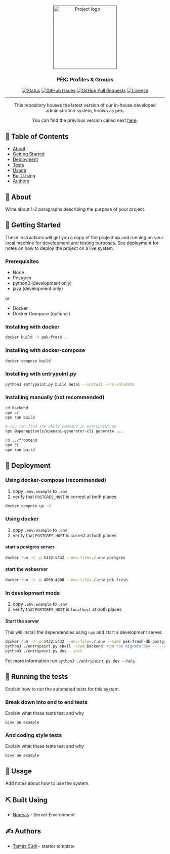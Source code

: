 <p align="center">
  <a href="" rel="noopener">
 <img width=200px height=200px src="https://i.imgur.com/6wj0hh6.jpg" alt="Project logo"></a>
</p>

<h3 align="center">PÉK: Profiles & Groups</h3>

<div align="center">

[![Status](https://img.shields.io/badge/status-active-success.svg)]()
[![GitHub Issues](https://img.shields.io/github/issues/kir-dev/pek-fresh.svg)](https://github.com/kir-dev/pek-fresh/issues)
[![GitHub Pull Requests](https://img.shields.io/github/issues-pr/kir-dev/pek-fresh.svg)](https://github.com/kir-dev/pek-fresh/pulls)
[![License](https://img.shields.io/badge/license-UNKNOWN-red.svg)](/LICENSE)

</div>

---

<center>
This repository houses the latest version of our in-house developed administration system, known as pek.

You can find the previous version called next [here](https://github.com/kir-dev/pek-next).
</center>

## 📝 Table of Contents

- [About](#about)
- [Getting Started](#getting_started)
- [Deployment](#deployment)
- [Tests](#tests)
- [Usage](#usage)
- [Built Using](#built_using)
- [Authors](#authors)

## 🧐 About <a name = "about"></a>

Write about 1-2 paragraphs describing the purpose of your project.

## 🏁 Getting Started <a name = "getting_started"></a>

These instructions will get you a copy of the project up and running on your local machine for development and testing purposes. See [deployment](#deployment) for notes on how to deploy the project on a live system.

### Prerequisites

- Node
- Postgres
- python3 (development only)
- java (development only)

or

- Docker
- Docker Compose (optional)

### Installing with docker

```bash
docker build -t pek-fresh .
```

### Installing with docker-compose

```bash
docker-compose build
```

### Installing with entrypoint.py

```bash
python3 entrypoint.py build metal --install --no-validate
```

### Installing manually (not recommended)

```bash
cd backend
npm ci
npm run build

# you can find the whole command in entrypoint.py
npx @openapitools/openapi-generator-cli generate ...

cd ../frontend
npm ci
npm run build
```

## 🚀 Deployment <a name = "deployment"></a>

### Using docker-compose (recommended)

1. copy `.env.example` to `.env`
2. verify that `POSTGRES_HOST` is correct at both places

```bash
docker-compose up -d
```

### Using docker

1. copy `.env.example` to `.env`
2. verify that `POSTGRES_HOST` is correct at both places

#### start a postgres server

```bash
docker run -d -p 5432:5432 --env-file=./.env postgres
```

#### start the webserver

```bash
docker run -d -p 4000:4000 --env-file=./.env pek-fresh
```

### In development mode

1. copy `.env.example` to `.env`
2. verify that `POSTGRES_HOST` is `localhost` at both places

#### Start the server

This will install the dependencies using `npm` and start a development server.

```bash
docker run -d -p 5432:5432 --env-file=./.env --name pek-fresh-db postgres
python3 ./entrypoint.py shell --cwd backend 'npm run migrate:dev -- --skip-generate'
python3 ./entrypoint.py dev --init
```

For more information run `python3 ./entrypoint.py dev --help`

## 🔧 Running the tests <a name = "tests"></a>

Explain how to run the automated tests for this system.

### Break down into end to end tests

Explain what these tests test and why

```
Give an example
```

### And coding style tests

Explain what these tests test and why

```
Give an example
```

## 🎈 Usage <a name="usage"></a>

Add notes about how to use the system.


## ⛏️ Built Using <a name = "built_using"></a>

- [NodeJs](https://nodejs.org/en/) - Server Environment

## ✍️ Authors <a name = "authors"></a>

- [Tamás Südi](https://github.com/tomitheninja) - starter template

<!-- See also the list of [contributors](https://github.com/kylelobo/The-Documentation-Compendium/contributors) who participated in this project. -->
